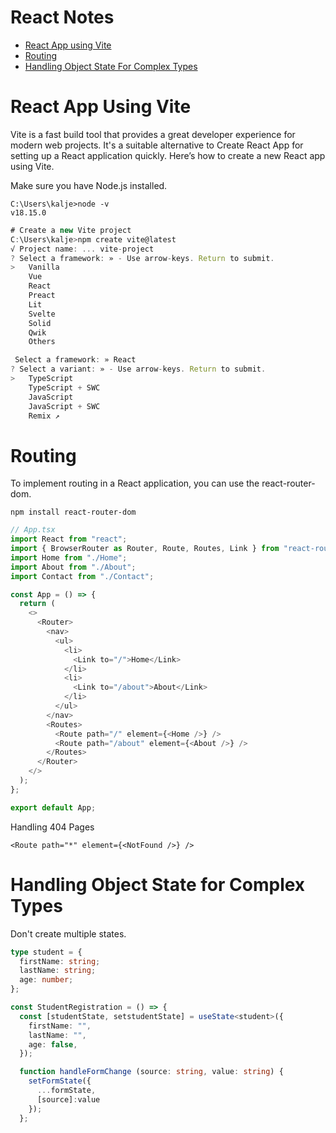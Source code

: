# React Notes

- [React App using Vite](#react-app-using-vite)
- [Routing](#Routing)
- [Handling Object State For Complex Types](#handling-object-state-for-complex-types)

# React App Using Vite

Vite is a fast build tool that provides a great developer experience for modern web projects. It's a suitable alternative to Create React App for setting up a React application quickly. Here’s how to create a new React app using Vite.

Make sure you have Node.js installed.

```
C:\Users\kalje>node -v
v18.15.0
```

```javascript
# Create a new Vite project
C:\Users\kalje>npm create vite@latest
√ Project name: ... vite-project
? Select a framework: » - Use arrow-keys. Return to submit.
>   Vanilla
    Vue
    React
    Preact
    Lit
    Svelte
    Solid
    Qwik
    Others

 Select a framework: » React
? Select a variant: » - Use arrow-keys. Return to submit.
>   TypeScript
    TypeScript + SWC
    JavaScript
    JavaScript + SWC
    Remix ↗
```

# Routing

To implement routing in a React application, you can use the react-router-dom.

```
npm install react-router-dom
```

```typescript
// App.tsx
import React from "react";
import { BrowserRouter as Router, Route, Routes, Link } from "react-router-dom";
import Home from "./Home";
import About from "./About";
import Contact from "./Contact";

const App = () => {
  return (
    <>
      <Router>
        <nav>
          <ul>
            <li>
              <Link to="/">Home</Link>
            </li>
            <li>
              <Link to="/about">About</Link>
            </li>
          </ul>
        </nav>
        <Routes>
          <Route path="/" element={<Home />} />
          <Route path="/about" element={<About />} />
        </Routes>
      </Router>
    </>
  );
};

export default App;
```

Handling 404 Pages

```
<Route path="*" element={<NotFound />} />
```

# Handling Object State for Complex Types

Don't create multiple states.

```typescript
type student = {
  firstName: string;
  lastName: string;
  age: number;
};

const StudentRegistration = () => {
  const [studentState, setstudentState] = useState<student>({
    firstName: "",
    lastName: "",
    age: false,
  });

  function handleFormChange (source: string, value: string) {
    setFormState({
      ...formState,
      [source]:value
    });
  };
```
